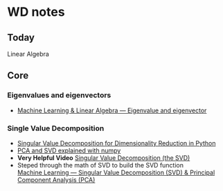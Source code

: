 # WD notes
## Today
Linear Algebra

## Core
### Eigenvalues and eigenvectors
- [Machine Learning & Linear Algebra — Eigenvalue and eigenvector](https://medium.com/@jonathan_hui/machine-learning-linear-algebra-eigenvalue-and-eigenvector-f8d0493564c9)


### Single Value Decomposition

- [Singular Value Decomposition for Dimensionality Reduction in Python
](https://machinelearningmastery.com/singular-value-decomposition-for-dimensionality-reduction-in-python/)
- [PCA and SVD explained with numpy](https://towardsdatascience.com/pca-and-svd-explained-with-numpy-5d13b0d2a4d8)
- **Very Helpful Video** [Singular Value Decomposition (the SVD)](https://www.youtube.com/watch?v=mBcLRGuAFUk)
- Steped through the math of SVD to build the SVD function  
[Machine Learning — Singular Value Decomposition (SVD) & Principal Component Analysis (PCA)](https://medium.com/@jonathan_hui/machine-learning-singular-value-decomposition-svd-principal-component-analysis-pca-1d45e885e491)